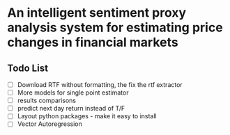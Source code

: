 # An intelligent sentiment proxy analysis system for estimating price changes in financial markets

## Todo List

- [ ] Download RTF without formatting, the fix the rtf extractor
- [ ] More models for single point estimator
- [ ] results comparisons
- [ ] predict next day return instead of T/F
- [ ] Layout python packages - make it easy to install
- [ ] Vector Autoregression